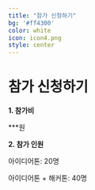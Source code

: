 ```yaml
---
title: "참가 신청하기"
bg: '#ff4300'
color: white
icon: icon4.png
style: center
---
```




# 참가 신청하기


**1. 참가비**

***원

**2. 참가 인원**

아이디어톤: 20명

아이디어톤 + 해커톤: 40명
